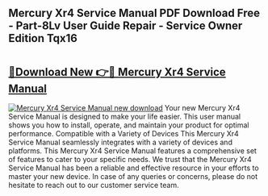 ## Mercury Xr4 Service Manual PDF Download Free - Part-8Lv User Guide Repair - Service Owner Edition Tqx16

# <h2><a href="http://bc73450.oget.top/?id=Mercury+Xr4+Service+Manual">🔗Download New 👉🔴 Mercury Xr4 Service Manual</a></h2>

[![Mercury Xr4 Service Manual new download](https://i.imgur.com/5g1atiW.png)](http://bc73450.oget.top/?id=Mercury+Xr4+Service+Manual)
Your new Mercury Xr4 Service Manual is designed to make your life easier. This user manual shows you how to install, operate, and maintain your product for optimal performance. Compatible with a Variety of Devices This Mercury Xr4 Service Manual seamlessly integrates with a variety of devices and platforms. This Mercury Xr4 Service Manual features a comprehensive set of features to cater to your specific needs. We trust that the Mercury Xr4 Service Manual has been a reliable and effective resource in your efforts to master your new device. In case of any queries or concerns, please do not hesitate to reach out to our customer service team.
